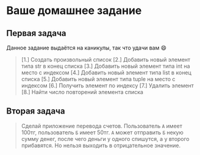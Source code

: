 # Ваше домашнее задание

## Первая задача

Данное задание выдаётся на каникулы, так что удачи вам 😄

> [1.] Создать произвольный список
> [2.] Добавить новый элемент типа str в конец списка
> [3.] Добавить новый элемент типа int на место с индексом
> [4.] Добавить новый элемент типа list в конец списка
> [5.] Добавить новый элемент типа tuple на место с индексом
> [6.] Получить элемент по индексу
> [7.] Удалить элемент
> [8.] Найти число повторений элемента списка

## Вторая задача

> Сделай приложение перевода счетов. Пользователь `А` имеет 100тг, пользователь `Б` имеет 50тг. `А` может отправить `Б` некую сумму денег, после чего деньги у одного спишутся, а у второго прибавятся. Но нельзя выходить в отрицательное значение.
